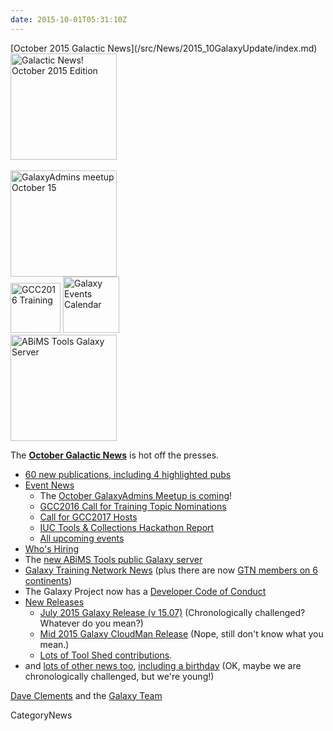 ```yaml
---
date: 2015-10-01T05:31:10Z
---
```

<div class='newsItemHeader'>[October 2015 Galactic News](/src/News/2015_10GalaxyUpdate/index.md)</div>

<div class='right'>
<a href='/GalaxyUpdates/2015_10'><img src='/Images/GalaxyLogos/GalaxyNews.png' alt='Galactic News! October 2015 Edition' width=170 /></a><br /><br />
<a href='/GalaxyUpdates/2015_10#october-galaxyadmins-meetup'><img src='/Images/Logos/GalaxyAdmins.png' alt='GalaxyAdmins meetup October 15' width="170" /></a><br />
<a href='/GalaxyUpdates/2015_10#gcc2016-call-for-training-topic-nominations'><img src='/Events/GCC2016/GCC2016TrainingLogo400.png' alt='GCC2016 Training' width="80" /></a>
<a href='/GalaxyUpdates/2015_10#upcoming-events'><img src='/Images/Logos/GalxyEventsCalThumb.png' alt='Galaxy Events Calendar' width="90" /></a><br />
<a href='/GalaxyUpdates/2015_10#new-public-galaxy-servers'><img src='/PublicGalaxyServers/ABiMSToolsLogos.png' alt='ABiMS Tools Galaxy Server' width="170" /></a>
</div>

The **[October Galactic News](/src/GalaxyUpdates/2015_10/index.md)** is hot off the presses.
* [60 new publications, including 4 highlighted pubs](/src/GalaxyUpdates/2015_10/index.md#new-papers)
* [Event News](/src/GalaxyUpdates/2015_10/index.md#events)
  * The [October GalaxyAdmins Meetup is coming](/src/GalaxyUpdates/2015_10/index.md#october-galaxyadmins-meetup)!
  * [GCC2016 Call for Training Topic Nominations](/src/GalaxyUpdates/2015_10/index.md#gcc2016-call-for-training-topic-nominations)
  * [Call for GCC2017 Hosts](/src/GalaxyUpdates/2015_10/index.md#call-for-gcc2017-hosts)
  * [IUC Tools & Collections Hackathon Report](/src/GalaxyUpdates/2015_10/index.md#iuc-tools--collections-hackathon-report)
  * [All upcoming events](/src/GalaxyUpdates/2015_10/index.md#upcoming-events)
* [Who's Hiring](/src/GalaxyUpdates/2015_10/index.md#whos-hiring)
* The [new ABiMS Tools public Galaxy server](/src/GalaxyUpdates/2015_10/index.md#new-public-galaxy-servers)
* [Galaxy Training Network News](/src/GalaxyUpdates/2015_10/index.md#galaxy-training-network-news) (plus there are now [GTN members on 6 continents](/src/GalaxyUpdates/2015_10/index.md#galaxy-community-hubs))
* The Galaxy Project now has a [Developer Code of Conduct](/src/GalaxyUpdates/2015_10/index.md#galaxy-developer-code-of-conduct)
* [New Releases](/src/GalaxyUpdates/2015_10/index.md#releases)
  * [July 2015 Galaxy Release (v 15.07)](/src/GalaxyUpdates/2015_10/index.md#july-2015-galaxy-release-v-1507) (Chronologically challenged?  Whatever do you mean?)
  * [Mid 2015 Galaxy CloudMan Release](/src/GalaxyUpdates/2015_10/index.md#mid-2015-galaxy-cloudman-release) (Nope, still don't know what you mean.)
  * [Lots of Tool Shed contributions](/src/ToolShed/Contributions/2015_09/index.md).
* and [lots of other news too](/src/GalaxyUpdates/2015_10/index.md#other-news), [including a birthday](/src/GalaxyUpdates/2015_10/index.md#galaxy-turns-10) (OK, maybe we are chronologically challenged, but we're young!)

[Dave Clements](/src/DaveClements/index.md) and the [Galaxy Team](/src/GalaxyTeam/index.md)


CategoryNews
